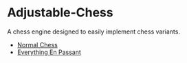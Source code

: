 # Adjustable-Chess

A chess engine designed to easily implement chess variants.

* [Normal Chess](https://brilliand.github.io/Adjustable-Chess/chess.html)
* [Everything En Passant](https://brilliand.github.io/Adjustable-Chess/everything_en_passant.html)
